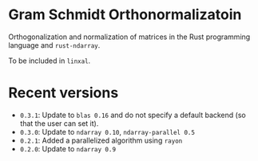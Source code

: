 # Gram Schmidt Orthonormalizatoin

Orthogonalization and normalization of matrices in the Rust programming language and `rust-ndarray`.

To be included in `linxal`.

# Recent versions

+ `0.3.1`: Update to `blas 0.16` and do not specify a default backend (so that the user can set it).
+ `0.3.0`: Update to `ndarray 0.10`, `ndarray-parallel 0.5`
+ `0.2.1`: Added a parallelized algorithm using `rayon`
+ `0.2.0`: Update to `ndarray 0.9`

